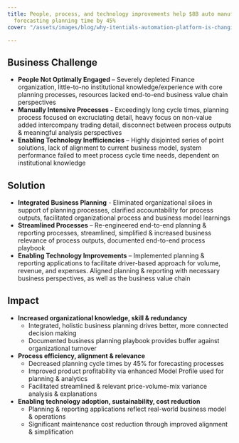 ```yaml
---
title: People, process, and technology improvements help $8B auto manufacturer decrease
  forecasting planning time by 45%
cover: "/assets/images/blog/why-itentials-automation-platform-is-changing-the-game-in-configuration-management.jpg"

---
```

## Business Challenge

* **People Not Optimally Engaged** – Severely depleted Finance organization, little-to-no institutional knowledge/experience with core planning processes, resources lacked end-to-end business value chain perspectives
* **Manually Intensive Processes -** Exceedingly long cycle times, planning process focused on excruciating detail, heavy focus on non-value added intercompany trading detail, disconnect between process outputs & meaningful analysis perspectives
* **Enabling Technology Inefficiencies** – Highly disjointed series of point solutions, lack of alignment to current business model, system performance failed to meet process cycle time needs, dependent on institutional knowledge

## Solution

* **Integrated Business Planning** - Eliminated organizational siloes in support of planning processes, clarified accountability for process outputs, facilitated organizational process and business model learnings
* **Streamlined Processes** – Re-engineered end-to-end planning & reporting processes, streamlined, simplified & increased business relevance of process outputs, documented end-to-end process playbook
* **Enabling Technology Improvements** – Implemented planning & reporting applications to facilitate driver-based approach for volume, revenue, and expenses. Aligned planning & reporting with necessary business perspectives, as well as the business value chain

## Impact

* **Increased organizational knowledge, skill & redundancy**
  * Integrated, holistic business planning drives better, more connected decision making
  * Documented business planning playbook provides buffer against organizational turnover
* **Process efficiency, alignment & relevance**
  * Decreased planning cycle times by 45% for forecasting processes
  * Improved product profitability via enhanced Model Profile used for planning & analytics
  * Facilitated streamlined & relevant price-volume-mix variance analysis & explanations
* **Enabling technology adoption, sustainability, cost reduction**
  * Planning & reporting applications reflect real-world business model & operations
  * Significant maintenance cost reduction through improved alignment & simplification